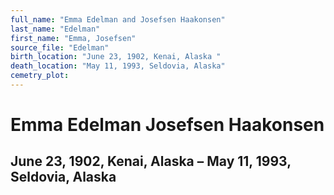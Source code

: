 ```yaml
---
full_name: "Emma Edelman and Josefsen Haakonsen"
last_name: "Edelman"
first_name: "Emma, Josefsen"
source_file: "Edelman"
birth_location: "June 23, 1902, Kenai, Alaska "
death_location: "May 11, 1993, Seldovia, Alaska"
cemetry_plot: 
---
```

# **Emma Edelman** **Josefsen Haakonsen**

## June 23, 1902, Kenai, Alaska – May 11, 1993, Seldovia, Alaska

